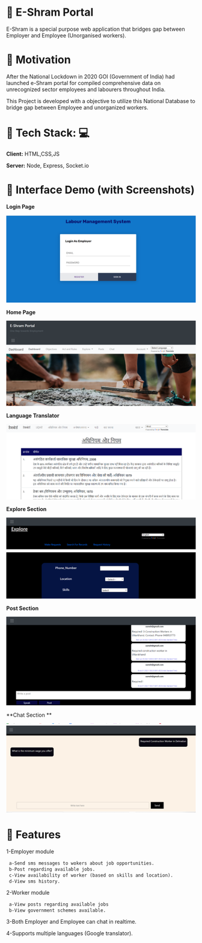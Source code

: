 # 📌 E-Shram Portal 


E-Shram is a special purpose  web application  that bridges gap between Employer and Employee (Unorganised workers). 



# 📌 Motivation
After the National Lockdown in 2020 GOI (Government of India) had launched 
e-Shram portal for compiled comprehensive data on unrecognized sector employees and labourers throughout India.

This Project is developed with a objective to utilize this National Database  to bridge  gap between Employee and unorganized workers.

# 📌 Tech Stack: 💻

**Client:** HTML,CSS,JS

**Server:** Node, Express, Socket.io

# 📌  Interface Demo (with Screenshots)

**Login Page**

![Employee data](images/lb0.png?raw=true )

**Home Page**

![Employee data](images/lb1.png?raw=true )

**Language Translator**

![Employee data](images/lb2.png?raw=true )

**Explore Section**

![Employee data](images/lb3.png?raw=true )

**Post Section**

![Employee data](images/lb4.png?raw=true )

**Chat Section **

![Employee data](images/lb5.png?raw=true )
# 📌 Features 

1-Employer module

     a-Send sms messages to wokers about job opportunities.
     b-Post regarding available jobs.
     c-View availability of worker (based on skills and location).
     d-View sms history.
       
2-Worker module
   
     a-View posts regarding available jobs
     b-View government schemes available.

3-Both Employer and Employee can chat in realtime.

4-Supports multiple languages (Google translator).
